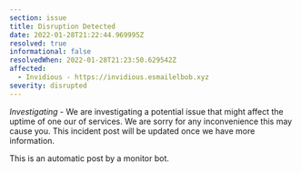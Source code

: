 ```yaml
---
section: issue
title: Disruption Detected
date: 2022-01-28T21:22:44.969995Z
resolved: true
informational: false
resolvedWhen: 2022-01-28T21:23:50.629542Z
affected:
  - Invidious - https://invidious.esmailelbob.xyz
severity: disrupted
---
```

*Investigating* - We are investigating a potential issue that might affect the uptime of one our of services. We are sorry for any inconvenience this may cause you. This incident post will be updated once we have more information.

This is an automatic post by a monitor bot.
        